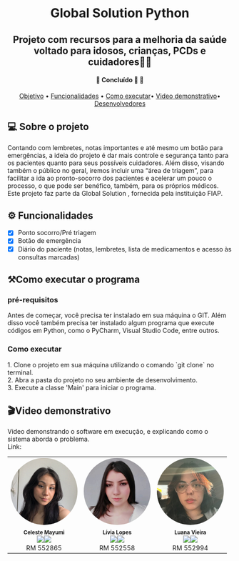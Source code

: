 
<h1 align="center"> Global Solution Python</h1>
<h2 align="center">Projeto com recursos para a melhoria da saúde voltado para idosos, crianças, PCDs e cuidadores👩‍⚕️</h2>
<h4 align="center">
	🚧   Concluído 🚀 🚧
</h4>
<p align="center">
 <a href="#objetivo">Objetivo</a> •
 <a href="#funcionalidades">Funcionalidades</a> • 
 <a href="#executar">Como executar</a>• 
 <a href="#video">Video demonstrativo</a>•
 <a href="#desenvolvedores">Desenvolvedores</a> 

</p>
<h2 id="objetivo">💻 Sobre o projeto</h2>Contando com lembretes, notas importantes e até mesmo um botão para emergências, a ideia do projeto é dar mais controle e segurança tanto para os pacientes quanto para seus possíveis cuidadores.
	Além disso, visando também o público no geral, iremos incluir uma “área de triagem”, para facilitar a ida ao pronto-socorro dos pacientes e acelerar um pouco o processo, o que pode ser benéfico, também, para os próprios médicos.</br>
Este projeto faz parte da Global Solution , fornecida pela instituição FIAP.
 <h2 id="funcionalidades">⚙️ Funcionalidades</h2>

  
- [x] Ponto socorro/Pré triagem
- [x] Botão de emergência
- [x] Diário do paciente (notas, lembretes, lista de medicamentos e acesso às consultas marcadas)

<h2 id="executar">⚒️Como executar o programa</h2>
<h3>pré-requisitos</h3>
Antes de começar, você precisa ter instalado em sua máquina o GIT. Além disso você também precisa ter instalado algum programa que execute códigos em Python, como o PyCharm, Visual Studio Code, entre outros.
<h3>Como executar</h3>
<p>1. Clone o projeto em sua máquina utilizando o comando `git clone` no terminal.<br/>
2. Abra a pasta do projeto no seu ambiente de desenvolvimento.<br/>
3. Execute a classe 'Main' para iniciar o programa.</p>

<h2 id="video">🎬Video demonstrativo</h2>
Video demonstrando o software em execução, e explicando como o sistema aborda o problema. </br>
Link:

<table>
  <tr>
    <td align="center"><img style="border-radius: 50%;" src="./images/MicrosoftTeams-image (2).png" width="150px;" alt=""/><br /><sub><b>Celeste Mayumi</b></sub><br /><a href="https://www.linkedin.com/in/celestetanaka/" title= "Linkedin"><img width="20px" src="https://logopng.com.br/logos/linkedin-83.png"/></a><a href="https://github.com/celestemayumi" title="GitHub"><img src="https://flyclipart.com/thumb2/github-logo-github-logo-media-icon-png-and-vector-for-free-813508.png" width="30px"/></a></br>RM 552865</td>  
    <td align="center"><img style="border-radius: 50%;" src="./images/MicrosoftTeams-image.png" width="150px;" alt=""/><br /><sub><b>Lívia Lopes</b></sub><br /><a href="https://www.linkedin.com/in/liviamarianalopes/" title="Linkedin"><img width="20px" src="https://logopng.com.br/logos/linkedin-83.png"/></a><a href="https://github.com/LiviaMarianaLopes" title="GitHub"><img src="https://flyclipart.com/thumb2/github-logo-github-logo-media-icon-png-and-vector-for-free-813508.png" width="30px"/></a></br>RM 552558</td>
    <td align="center"><img style="border-radius: 50%;" src="./images/MicrosoftTeams-image (1).png" width="150px;" alt=""/><br /><sub><b>Luana Vieira</b></sub><br /><a href="https://www.linkedin.com/in/luana-vieira-a093b5289/" title="Linkedin"><img width="20px" src="https://logopng.com.br/logos/linkedin-83.png"/></a><a href="https://github.com/luacttau" title="GitHub"><img src="https://flyclipart.com/thumb2/github-logo-github-logo-media-icon-png-and-vector-for-free-813508.png" width="30px"/></a></br>RM 552994</td>
   
  </tr>
</table>
